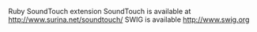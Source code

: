 Ruby SoundTouch extension 
	SoundTouch is available at http://www.surina.net/soundtouch/
	SWIG is available http://www.swig.org
